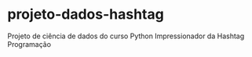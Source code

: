 # projeto-dados-hashtag
 Projeto de ciência de dados do curso Python Impressionador da Hashtag Programação

